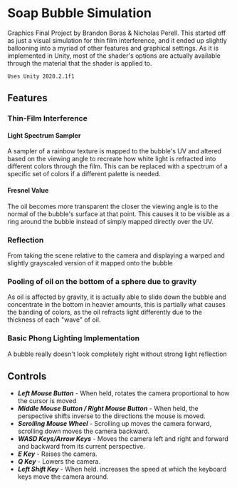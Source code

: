 # Soap Bubble Simulation
Graphics Final Project by Brandon Boras &amp; Nicholas Perell. This started off as just a visual simulation for thin film interference, and it ended up slightly ballooning into a myriad of other features and graphical settings. As it is implemented in Unity, most of the shader's options are actually available through the material that the shader is applied to.

`Uses Unity 2020.2.1f1`

## Features
 ### Thin-Film Interference
 #### Light Spectrum Sampler
 A sampler of a rainbow texture is mapped to the bubble's UV and altered based on the viewing angle to recreate how white light is refracted into different colors through the film. This can be replaced with a spectrum of a specific set of colors if a different palette is needed.
 #### Fresnel Value
 The oil becomes more transparent the closer the viewing angle is to the normal of the bubble's surface at that point. This causes it to be visible as a ring around the bubble instead of simply mapped directly over the UV.
 
 ### Reflection
 From taking the scene relative to the camera and displaying a warped and slightly grayscaled version of it mapped onto the bubble
 
 ### Pooling of oil on the bottom of a sphere due to gravity
 As oil is affected by gravity, it is actually able to slide down the bubble and concentrate in the bottom in heavier amounts, this is partially what causes the banding of colors, as the oil refracts light differently due to the thickness of each "wave" of oil.
 
 ### Basic Phong Lighting Implementation
 A bubble really doesn't look completely right without strong light reflection

## Controls
 * ***Left Mouse Button*** - When held, rotates the camera proportional to how the cursor is moved
 * ***Middle Mouse Button / Right Mouse Button*** - When held, the perspective shifts inverse to the directions the mouse is moved.
 * ***Scrolling Mouse Wheel*** - Scrolling up moves the camera forward, scrolling down moves the camera backward.
 * ***WASD Keys/Arrow Keys*** - Moves the camera left and right and forward and backward from its current perspective.
 * ***E Key*** - Raises the camera.
 * ***Q Key*** - Lowers the camera.
 * ***Left Shift Key*** - When held. increases the speed at which the keyboard keys move the camera around.
